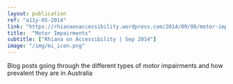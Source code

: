 ```yaml
---
layout: publication
ref: "a11y-05-2014"
link: "https://rhianaonaccessibility.wordpress.com/2014/09/08/motor-impairments/"
title:  "Motor Impairments"
subtitle: ["Rhiana on Accessibility | Sep 2014"]
image: "/img/mi_icon.png"
---
```


Blog posts going through the different types of motor impairments and how prevalent they are in Australia
